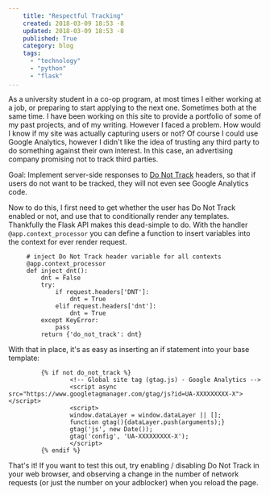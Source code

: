 ```yaml
---
    title: "Respectful Tracking"
    created: 2018-03-09 18:53 -8
    updated: 2018-03-09 18:53 -8
    published: True
    category: blog
    tags:
      - "technology"
      - "python"
      - "flask"
...
```


As a university student in a co-op program, at most times I either working at a
job, or preparing to start applying to the next one. Sometimes both at the same
time. I have been working on this site to provide a portfolio of some of my
past projects, and of my writing. However I faced a problem. How would I
know if my site was actually capturing users or not? Of course I could use
Google Analytics, however I didn't like the idea of trusting any third party to
do something against their own interest. In this case, an advertising company
promising not to track third parties.

Goal: Implement server-side responses to [Do Not
Track](https://en.wikipedia.org/wiki/Do_Not_Track) headers, so that if users do
not want to be tracked, they will not even see Google Analytics code.

Now to do this, I first need to get whether the user has Do Not Track enabled
or not, and use that to conditionally render any templates. Thankfully the
Flask API makes this dead-simple to do. With the handler
`@app.context_processor` you can define a function to insert variables into the
context for ever render request.

```python3
     # inject Do Not Track header variable for all contexts
     @app.context_processor
     def inject_dnt():
         dnt = False
         try:
             if request.headers['DNT']:
                 dnt = True
             elif request.headers['dnt']:
                 dnt = True
         except KeyError:
             pass
         return {'do_not_track': dnt}
```

With that in place, it's as easy as inserting an if statement into your base
template:
```jinja2
         {% if not do_not_track %}
                 <!-- Global site tag (gtag.js) - Google Analytics -->
                 <script async src="https://www.googletagmanager.com/gtag/js?id=UA-XXXXXXXXX-X"></script>
                 <script>
                 window.dataLayer = window.dataLayer || [];
                 function gtag(){dataLayer.push(arguments);}
                 gtag('js', new Date());
                 gtag('config', 'UA-XXXXXXXXX-X');
                 </script>
         {% endif %}
```

That's it! If you want to test this out, try enabling / disabling Do Not Track
in your web browser, and observing a change in the number of network requests
(or just the number on your adblocker) when you reload the page.

